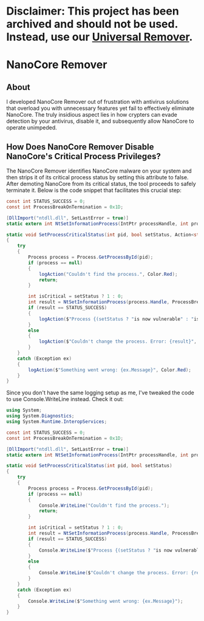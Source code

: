 # **Disclaimer: This project has been archived and should not be used. Instead, use our [Universal Remover](https://github.com/NovoCore/UniversalRemover).**

# NanoCore Remover

## About

I developed NanoCore Remover out of frustration with antivirus solutions that overload you with unnecessary features yet fail to effectively eliminate NanoCore. The truly insidious aspect lies in how crypters can evade detection by your antivirus, disable it, and subsequently allow NanoCore to operate unimpeded.

## How Does NanoCore Remover Disable NanoCore's Critical Process Privileges?

The NanoCore Remover identifies NanoCore malware on your system and then strips it of its critical process status by setting this attribute to false. After demoting NanoCore from its critical status, the tool proceeds to safely terminate it. Below is the code snippet that facilitates this crucial step:

```csharp
const int STATUS_SUCCESS = 0;
const int ProcessBreakOnTermination = 0x1D;

[DllImport("ntdll.dll", SetLastError = true)]
static extern int NtSetInformationProcess(IntPtr processHandle, int processInformationClass, ref int processInformation, int processInformationLength);

static void SetProcessCriticalStatus(int pid, bool setStatus, Action<string, Color> logAction)
{
    try
    {
        Process process = Process.GetProcessById(pid);
        if (process == null)
        {
            logAction("Couldn't find the process.", Color.Red);
            return;
        }

        int isCritical = setStatus ? 1 : 0;
        int result = NtSetInformationProcess(process.Handle, ProcessBreakOnTermination, ref isCritical, sizeof(int));
        if (result == STATUS_SUCCESS)
        {
            logAction($"Process {(setStatus ? "is now vulnerable" : "is back to normal")} successfully.", Color.Green);
        }
        else
        {
            logAction($"Couldn't change the process. Error: {result}", Color.Red);
        }
    }
    catch (Exception ex)
    {
        logAction($"Something went wrong: {ex.Message}", Color.Red);
    }
}
```
Since you don't have the same logging setup as me, I've tweaked the code to use Console.WriteLine instead. Check it out:
```csharp
using System;
using System.Diagnostics;
using System.Runtime.InteropServices;

const int STATUS_SUCCESS = 0;
const int ProcessBreakOnTermination = 0x1D;

[DllImport("ntdll.dll", SetLastError = true)]
static extern int NtSetInformationProcess(IntPtr processHandle, int processInformationClass, ref int processInformation, int processInformationLength);

static void SetProcessCriticalStatus(int pid, bool setStatus)
{
    try
    {
        Process process = Process.GetProcessById(pid);
        if (process == null)
        {
            Console.WriteLine("Couldn't find the process.");
            return;
        }

        int isCritical = setStatus ? 1 : 0;
        int result = NtSetInformationProcess(process.Handle, ProcessBreakOnTermination, ref isCritical, sizeof(int));
        if (result == STATUS_SUCCESS)
        {
            Console.WriteLine($"Process {(setStatus ? "is now vulnerable" : "is back to normal")} successfully.");
        }
        else
        {
            Console.WriteLine($"Couldn't change the process. Error: {result}");
        }
    }
    catch (Exception ex)
    {
        Console.WriteLine($"Something went wrong: {ex.Message}");
    }
}

